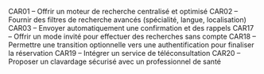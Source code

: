 CAR01 – Offrir un moteur de recherche centralisé et optimisé
CAR02 – Fournir des filtres de recherche avancés (spécialité,
langue, localisation)
CAR03 – Envoyer automatiquement une confirmation et des
rappels
CAR17 – Offrir un mode invité pour effectuer des recherches
sans compte
CAR18 – Permettre une transition optionnelle vers une
authentification pour finaliser la réservation
CAR19 – Intégrer un service de téléconsultation
CAR20 – Proposer un clavardage sécurisé avec un professionnel
de santé